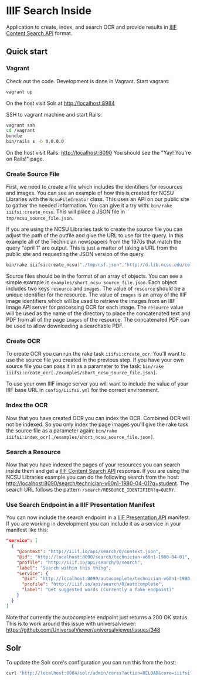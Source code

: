 # IIIF Search Inside

Application to create, index, and search OCR and provide results in [IIIF Content Search API](http://iiif.io/api/search/) format.

## Quick start

### Vagrant
Check out the code. Development is done in Vagrant. Start vagrant:

```sh
vagrant up
```

On the host visit Solr at <http://localhost:8984>

SSH to vagrant machine and start Rails:
```sh
vagrant ssh
cd /vagrant
bundle
bin/rails s -b 0.0.0.0
```

On the host visit Rails: <http://localhost:8090>
You should see the "Yay! You're on Rails!" page.

### Create Source File

First, we need to create a file which includes the identifiers for resources and images. You can see an example of how this is created for NCSU Libraries with the `NcsuFileCreator` class. This uses an API on our public site to gather the needed information. You can give it a try with: `bin/rake iiifsi:create_ncsu`. This will place a JSON file in `tmp/ncsu_source_file.json`.

If you are using the NCSU Libraries task to create the source file you can adjust the path of the outfile and give the URL to use for the query. In this example all of the Technician newspapers from the 1970s that match the query "april 1" are output. This is just a matter of taking a URL from the public site and requesting the JSON version of the query.

```sh
bin/rake iiifsi:create_ncsu["./tmp/nsf.json","http://d.lib.ncsu.edu/collections/catalog.json?f[format][]=Text&f[ispartof_facet][]=Technician&f[resource_decade_facet][]=1970s&q=april+1"]
```

Source files should be in the format of an array of objects. You can see a simple example in `examples/short_ncsu_source_file.json`. Each object includes two keys `resource` and `images`. The value of `resource` should be a unique identifier for the resource. The value of `images` is an array of the IIIF image identifiers which will be used to retrieve the images from an IIIF Image API server for processing OCR for each image. The `resource` value will be used as the name of the directory to place the concatenated text and PDF from all of the page `images` of the resource. The concatenated PDF can be used to allow downloading a searchable PDF.

### Create OCR

To create OCR you can run the rake task `iiifsi:create_ocr`. You'll want to use the source file you created in the previous step. If you have your own source file you can pass it in as a parameter to the task: `bin/rake iiifsi:create_ocr[./examples/short_ncsu_source_file.json]`.

To use your own IIIF image server you will want to include the value of your IIIF base URL in `config/iiifsi.yml` for the correct environment.

### Index the OCR

Now that you have created OCR you can index the OCR. Combined OCR will not be indexed. So you only index the page images you'll give the rake task the source file as a parameter again: `bin/rake iiifsi:index_ocr[./examples/short_ncsu_source_file.json]`.

### Search a Resource

Now that you have indexed the pages of your resources you can search inside them and get a [IIIF Content Search API](http://iiif.io/api/search/) response. If you are using the NCSU Libraries example you can do the following search from the host: <http://localhost:8090/search/technician-v60n1-1980-04-01?q=student>. The search URL follows the pattern `/search/RESOURCE_IDENTIFIER?q=QUERY`.

### Use Search Endpoint in a IIIF Presentation Manifest

You can now include the search endpoint in a [IIIF Presentation API](http://iiif.io/api/presentation) manifest. If you are working in development you can include it as a service in your manifest like this:

```json
"service": [
  {
    "@context": "http://iiif.io/api/search/0/context.json",
    "@id": "http://localhost:8090/search/technician-v60n1-1980-04-01",
    "profile": "http://iiif.io/api/search/0/search",
    "label": "Search within this thing",
    "service": {
      "@id": "http://localhost:8090/autocomplete/technician-v60n1-1980-04-01",
      "profile": "http://iiif.io/api/search/0/autocomplete",
      "label": "Get suggested words (Currently a fake endpoint)"
    }
  }
]
```

Note that currently the autocomplete endpoint just returns a 200 OK status. This is to work around this issue with universalviewer: <https://github.com/UniversalViewer/universalviewer/issues/348>

## Solr

To update the Solr core's configuration you can run this from the host:

```sh
curl "http://localhost:8984/solr/admin/cores?action=RELOAD&core=iiifsi"
```
